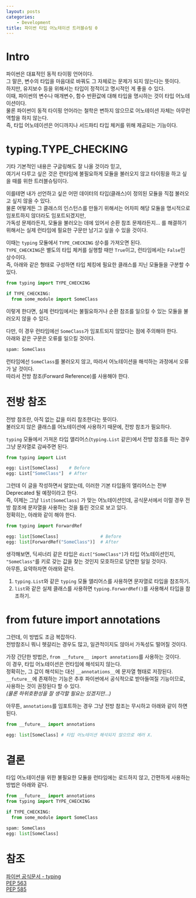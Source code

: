 ```yaml
---
layout: posts
categories:
    - Development
title: 파이썬 타입 어노테이션 트러블슈팅 0
---
```


# Intro

파이썬은 대표적인 동적 타이핑 언어이다.  
그 말은, 변수의 타입을 마음대로 바꿔도 그 자체로는 문제가 되지 않는다는 뜻이다.  
하지만, 유지보수 등을 위해서는 타입이 정적이고 명시적인 게 좋을 수 있다.  
이때, 파이썬의 변수나 매개변수, 함수 반환값에 대해 타입을 명시하는 것이 타입 어노테이션이다.  
물론 파이썬이 동적 타이핑 언어라는 철학은 변하지 않으므로 어노테이션 자체는 아무런 역할을 하지 않는다.  
즉, 타입 어노테이션은 어디까지나 서드파티 타입 체커를 위해 제공되는 기능이다.  

# typing.TYPE_CHECKING
기타 기본적인 내용은 구글링해도 잘 나올 것이라 믿고,  
여기서 다루고 싶은 것은 런타임에 불필요하게 모듈을 불러오지 않고 타이핑을 하고 싶을 때를 위한 트러블슈팅이다.  

이를테면 내가 선언하고 싶은 어떤 데이터의 타입(클래스)이 정의된 모듈을 직접 불러오고 싶지 않을 수 있다.  
물론 어떻게든 그 클래스의 인스턴스를 만들기 위해서는 어차피 해당 모듈을 명시적으로 임포트하지 않더라도 임포트되겠지만,   
가독성 문제라든지, 모듈을 불러오는 데에 있어서 순환 참조 문제라든지... 를 해결하기 위해서는 실제 런타임에 필요한 구문만 남기고 싶을 수 있을 것이다.  

이때는 `typing` 모듈에서 `TYPE_CHECKING` 상수를 가져오면 된다.  
`TYPE_CHECKING`은 별도의 타입 체커를 실행할 때만 `True`이고, 런타임에서는 `False`인 상수이다.  
즉, 아래와 같은 형태로 구성하면 타입 체킹에 필요한 클래스를 지닌 모듈들을 구분할 수 있다.  

```python
from typing import TYPE_CHECKING

if TYPE_CHECKING:
  from some_module import SomeClass
```

이렇게 한다면, 실제 런타임에서는 불필요하거나 순환 참조를 일으킬 수 있는 모듈을 불러오지 않을 수 있다.  

다만, 이 경우 런타임에선 `SomeClass`가 임포트되지 않았다는 점에 주의해야 한다.  
아래와 같은 구문은 오류를 일으킬 것이다.  

```python
spam: SomeClass
```

런타임에선 `SomeClass`를 불러오지 않고, 따라서 어노테이션을 해석하는 과정에서 오류가 날 것이다.  
따라서 전방 참조(Forward Reference)를 사용해야 한다.  

# 전방 참조

전방 참조란, 아직 없는 값을 미리 참조한다는 뜻이다.  
불러오지 않은 클래스를 어노테이션에 사용하기 때문에, 전방 참조가 필요하다.  

`typing` 모듈에서 가져온 타입 앨리어스(`typing.List` 같은)에서 잔방 참조를 하는 경우 그냥 문자열로 감싸주면 된다.  

```python
from typing import List

egg: List[SomeClass]    # Before
egg: List["SomeClass"]  # After
```

그런데 이 글을 작성하면서 알았는데, 이러한 기본 타입들의 앨리어스는 전부 Deprecated 될 예정이라고 한다.  
즉, 이제는 그냥 `list[SomeClass]` 가 맞는 어노테이션인데, 공식문서에서 이럴 경우 전방 참조에 문자열을 사용하는 것을 틀린 것으로 보고 있다.  
정확히는, 아래와 같이 해야 한다.  

```python
from typing import ForwardRef

egg: list[SomeClass]                # Before
egg: list[ForwardRef("SomeClass")]  # After
```

생각해보면, 딕셔너리 같은 타입은 `dict["SomeClass"]`가 타입 어노테이션인지, `"SomeClass"`를 키로 갖는 값을 찾는 것인지 모호하므로 당연한 일일 것이다.  
아무튼, 요약하자면 아래와 같다.  

1. `typing.List`와 같은 `typing` 모듈 앨리어스를 사용하면 문자열로 타입을 참조하기.
2. `list`와 같은 실제 클래스를 사용하면 `typing.ForwardRef()`를 사용해서 타입을 참조하기.

# from __future__ import annotations

그런데, 이 방법도 조금 복잡하다.  
전방참조니 뭐니 헷갈리는 경우도 많고, 일관적이지도 않아서 가독성도 떨어질 것이다.  

가장 간단한 방법은, `from __future__ import annotations`를 사용하는 것이다.  
이 경우, 타입 어노테이션은 런타임에 해석되지 않는다.  
정확히는, 그 값이 해석되는 대신 `__annotations__`에 문자열 형태로 저장된다.  
`__future__`에 존재하는 기능은 추후 파이썬에서 공식적으로 받아들여질 기능이므로, 사용하는 것이 권장된다 할 수 있다.  
*(물론 하위호환성을 잘 생각할 필요는 있겠지만...)*  

아무튼, `annotations`를 임포트하는 경우 그냥 전방 참조는 무시하고 아래와 같이 하면 된다.  

```python
from __future__ import annotations

egg: list[SomeClass] # 타입 어노테이션 해석되지 않으므로 에러 X.
```

# 결론

타입 어노테이션을 위한 불필요한 모듈을 런타임에는 로드하지 않고, 간편하게 사용하는 방법은 아래와 같다.  

```python
from __future__ import annotations
from typing import TYPE_CHECKING

if TYPE_CHECKING:
  from some_module import SomeClass

spam: SomeClass
egg: list[SomeClass]
```

# 참조

[파이썬 공식문서 - typing](https://docs.python.org/ko/dev/library/typing.html)  
[PEP 563](https://peps.python.org/pep-0563/)  
[PEP 585](https://peps.python.org/pep-0585/)  

